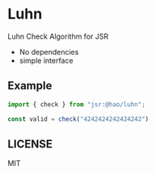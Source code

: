 # Luhn

Luhn Check Algorithm for JSR

* No dependencies
* simple interface

## Example

```ts
import { check } from "jsr:@hao/luhn";

const valid = check("4242424242424242")
```

## LICENSE

MIT
